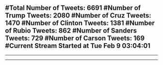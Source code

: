 #Total Number of Tweets: 6691 
#Number of Trump Tweets: 2080
#Number of Cruz Tweets: 1470
#Number of Clinton Tweets: 1381
#Number of Rubio Tweets: 862
#Number of Sanders Tweets: 729
#Number of Carson Tweets: 169
#Current Stream Started at Tue Feb  9 03:04:01
---
---
---
